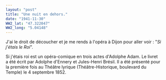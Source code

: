```yaml
---
layout: "post"
title: "Une nuit en dehors."
date: "1941-11-30"
WW2_lat: "47.322047"
WW2_long: "5.04148"
---
```


J'ai le droit de découcher et je me rends à l'opéra à Dijon pour aller voir : "<em>Si j'étais le Roi</em>".


<div class="histoire"></div>

<div class="commentaire">Si j'étais roi est un opéra-comique en trois actes d'Adolphe Adam. Le livret a été écrit par Adolphe d'Ennery et Jules-Henri Brésil. Il a été présenté pour la première fois au Théâtre lyrique (Théâtre-Historique, boulevard du Temple) le 4 septembre 1852.</div>